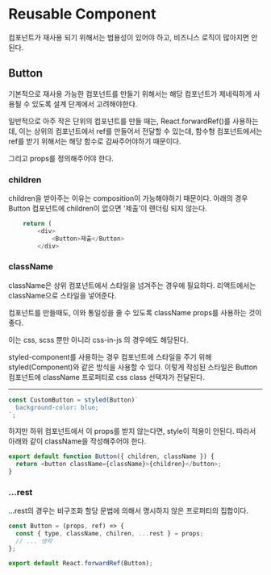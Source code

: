 # Reusable Component

컴포넌트가 재사용 되기 위해서는 범용성이 있어야 하고, 비즈니스 로직이 많아지면 안된다.

## Button

기본적으로 재사용 가능한 컴포넌트를 만들기 위해서는 해당 컴포넌트가 제네릭하게 사용될 수 있도록 설계 단계에서 고려해야한다.

일반적으로 아주 작은 단위의 컴포넌트를 만들 때는, React.forwardRef()를 사용하는데, 이는 상위의 컴포넌트에서 ref를 만들어서 전달할 수 있는데, 함수형 컴포넌트에서는 ref를 받기 위해서는 해당 함수로 감싸주어야하기 때문이다.

그리고 props를 정의해주어야 한다.

### children

children을 받아주는 이유는 composition이 가능해야하기 때문이다.
아래의 경우 Button 컴포넌트에 children이 없으면 '제출'이 렌더링 되지 않는다.

```js
	return (
		<div>
			<Button>제출</Button>
		</div>
```

### className

className은 상위 컴포넌트에서 스타일을 넘겨주는 경우에 필요하다.
리액트에서는 className으로 스타일을 넣어준다.

컴포넌트를 만들때도, 이와 통일성을 줄 수 있도록 className props를 사용하는 것이 좋다.

이는 css, scss 뿐만 아니라 css-in-js 의 경우에도 해당된다.

styled-component를 사용하는 경우 컴포넌트에 스타일을 주기 위해 styled(Component)와 같은 방식을 사용할 수 있다. 이렇게 작성된 스타일은 Button 컴포넌트에 className 프로퍼티로 css class 선택자가 전달된다.

---

```js
const CustomButton = styled(Button)`
  background-color: blue;
`;
```

하지만 하위 컴포넌트에서 이 props를 받지 않는다면, style이 적용이 안된다. 따라서 아래와 같이 className을 작성해주어야 한다.

```js
export default function Button({ children, className }) {
  return <button className={className}>{children}</button>;
}
```

### ...rest

...rest의 경우는 비구조화 할당 문법에 의해서 명시하지 않은 프로퍼티의 집합이다.

```js
const Button = (props, ref) => {
  const { type, className, chilren, ...rest } = props;
  // ... 생략
};

export default React.forwardRef(Button);
```
